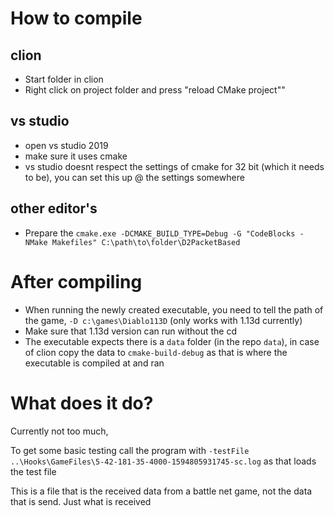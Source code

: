 # How to compile

## clion
- Start folder in clion
- Right click on project folder and press "reload CMake project""

## vs studio
- open vs studio 2019
- make sure it uses cmake
- vs studio doesnt respect the settings of cmake for 32 bit (which it needs to be), you can set this up @ the settings somewhere

## other editor's
- Prepare the 
```cmake.exe -DCMAKE_BUILD_TYPE=Debug -G "CodeBlocks - NMake Makefiles" C:\path\to\folder\D2PacketBased```

# After compiling
- When running the newly created executable, you need to tell the path of the game, `-D c:\games\Diablo113D` (only works with 1.13d currently)
- Make sure that 1.13d version can run without the cd
- The executable expects there is a `data` folder (in the repo `data`), in case of clion copy the data to `cmake-build-debug` as that is where the executable is compiled at and ran


# What does it do?
Currently not too much,
 
To get some basic testing call the program with `-testFile ..\Hooks\GameFiles\5-42-181-35-4000-1594805931745-sc.log` as that loads the test file
 
This is a file that is the received data from a battle net game, not the data that is send. Just what is received
  


